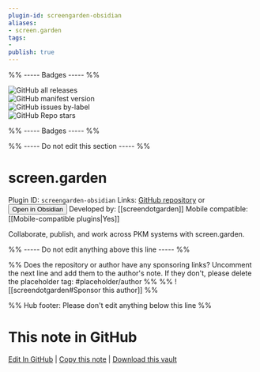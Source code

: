 ```yaml
---
plugin-id: screengarden-obsidian
aliases:
- screen.garden
tags: 
- 
publish: true
---
```


%% ----- Badges ----- %%

![GitHub all releases](https://img.shields.io/github/downloads/screendotgarden/screengarden-obsidian/total?color=573E7A&logo=github&style=for-the-badge)   
![GitHub manifest version](https://img.shields.io/github/manifest-json/v/screendotgarden/screengarden-obsidian?color=573E7A&logo=github&style=for-the-badge)   
![GitHub issues by-label](https://img.shields.io/github/issues/screendotgarden/screengarden-obsidian/help%20wanted?color=573E7A&logo=github&style=for-the-badge)   
![GitHub Repo stars](https://img.shields.io/github/stars/screendotgarden/screengarden-obsidian?color=573E7A&logo=github&style=for-the-badge)

%% ----- Badges ----- %%

%% ----- Do not edit this section ----- %%

# screen.garden

Plugin ID: `screengarden-obsidian`
Links: [GitHub repository](https://github.com/screendotgarden/screengarden-obsidian) or [<button id=HH>Open in Obsidian</button>](obsidian://show-plugin?id=screengarden-obsidian)
Developed by: [[screendotgarden]]
Mobile compatible: [[Mobile-compatible plugins|Yes]]

Collaborate, publish, and work across PKM systems with screen.garden.

%% ----- Do not edit anything above this line ----- %% 

%% Does the repository or author have any sponsoring links? Uncomment the next line and add them to the author's note. If they don't, please delete the placeholder tag: #placeholder/author %%
%% ![[screendotgarden#Sponsor this author]] %%

%% Hub footer: Please don't edit anything below this line %%

# This note in GitHub

<span class="git-footer">[Edit In GitHub](https://github.dev/obsidian-community/obsidian-hub/blob/main/02%20-%20Community%20Expansions/02.05%20All%20Community%20Expansions/Plugins/screengarden-obsidian.md "git-hub-edit-note") | [Copy this note](https://raw.githubusercontent.com/obsidian-community/obsidian-hub/main/02%20-%20Community%20Expansions/02.05%20All%20Community%20Expansions/Plugins/screengarden-obsidian.md "git-hub-copy-note") | [Download this vault](https://github.com/obsidian-community/obsidian-hub/archive/refs/heads/main.zip "git-hub-download-vault") </span>
